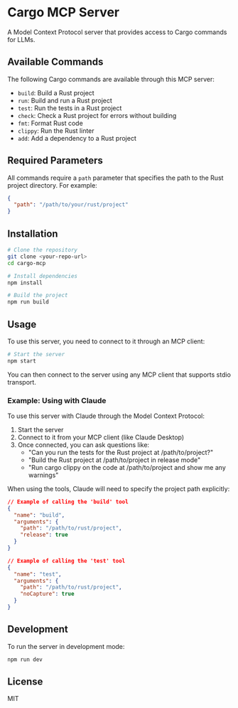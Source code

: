 # Cargo MCP Server

A Model Context Protocol server that provides access to Cargo commands for LLMs.

## Available Commands

The following Cargo commands are available through this MCP server:

- `build`: Build a Rust project
- `run`: Build and run a Rust project
- `test`: Run the tests in a Rust project
- `check`: Check a Rust project for errors without building
- `fmt`: Format Rust code
- `clippy`: Run the Rust linter
- `add`: Add a dependency to a Rust project

## Required Parameters

All commands require a `path` parameter that specifies the path to the Rust project directory. For example:

```json
{
  "path": "/path/to/your/rust/project"
}
```

## Installation

```bash
# Clone the repository
git clone <your-repo-url>
cd cargo-mcp

# Install dependencies
npm install

# Build the project
npm run build
```

## Usage

To use this server, you need to connect to it through an MCP client:

```bash
# Start the server
npm start
```

You can then connect to the server using any MCP client that supports stdio transport.

### Example: Using with Claude

To use this server with Claude through the Model Context Protocol:

1. Start the server
2. Connect to it from your MCP client (like Claude Desktop)
3. Once connected, you can ask questions like:
   - "Can you run the tests for the Rust project at /path/to/project?"
   - "Build the Rust project at /path/to/project in release mode"
   - "Run cargo clippy on the code at /path/to/project and show me any warnings"

When using the tools, Claude will need to specify the project path explicitly:

```json
// Example of calling the 'build' tool
{
  "name": "build",
  "arguments": {
    "path": "/path/to/rust/project",
    "release": true
  }
}

// Example of calling the 'test' tool
{
  "name": "test",
  "arguments": {
    "path": "/path/to/rust/project",
    "noCapture": true
  }
}
```

## Development

To run the server in development mode:

```bash
npm run dev
```

## License

MIT
